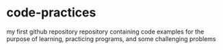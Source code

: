 # code-practices
my first github repository
repository containing code examples for the purpose of learning, practicing programs, and some challenging problems
